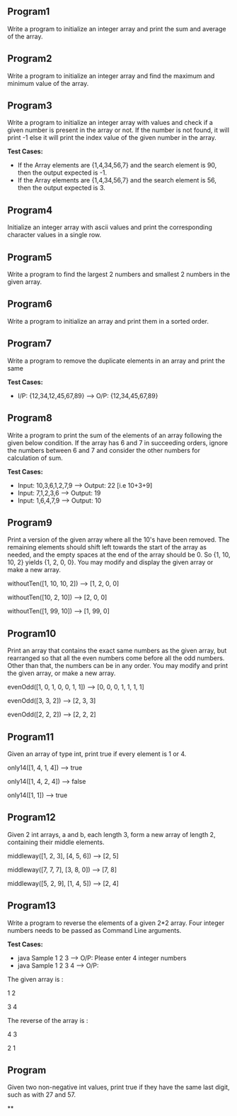 ## Program1
Write a program to initialize an integer array and print the sum and average of the array.
## Program2
Write a program to initialize an integer array and find the maximum and minimum value of the array.
## Program3
Write a program to initialize an integer array with values and check if a given number is present in the array or not. If the number is not found, it will print -1 else it will print the index value of the given number in the array.

**Test Cases:**
-  If the Array elements are {1,4,34,56,7} and the search element is 90, then the output expected is -1.
-  If the Array elements are {1,4,34,56,7} and the search element is 56, then the output expected is 3.
## Program4
Initialize an integer array with ascii values and print the corresponding character values in a single row.
## Program5
Write a program to find the largest 2 numbers and smallest 2 numbers in the given array.
## Program6
Write a program to initialize an array and print them in a sorted order.
## Program7
Write a program to remove the duplicate elements in an array and print the same

**Test Cases:**
- I/P: {12,34,12,45,67,89} --> O/P: {12,34,45,67,89}
## Program8
Write a program to print the sum of the elements of an array following the given below condition. If the array has 6 and 7 in succeeding orders, ignore the numbers between 6 and 7 and consider the other numbers for calculation of sum.

**Test Cases:**
- Input: 10,3,6,1,2,7,9  --> Output: 22 [i.e 10+3+9]
- Input: 7,1,2,3,6  --> Output: 19
- Input: 1,6,4,7,9 --> Output: 10

## Program9
Print a version of the given array where all the 10's have been removed. The remaining elements should shift left towards the start of the array as needed, and the empty spaces at the end of the array should be 0. So {1, 10, 10, 2} yields {1, 2, 0, 0}. You may modify and display the given array or make a new array.

withoutTen([1, 10, 10, 2]) --> [1, 2, 0, 0]

withoutTen([10, 2, 10]) --> [2, 0, 0]

withoutTen([1, 99, 10]) --> [1, 99, 0]
## Program10
Print an array that contains the exact same numbers as the given array, but rearranged so that all the even numbers come before all the odd numbers. Other than that, the numbers can be in any order. You may modify and print the given array, or make a new array.

evenOdd([1, 0, 1, 0, 0, 1, 1]) --> [0, 0, 0, 1, 1, 1, 1]

evenOdd([3, 3, 2]) --> [2, 3, 3]

evenOdd([2, 2, 2]) --> [2, 2, 2]
## Program11
Given an array of type int, print true if every element is 1 or 4.

only14([1, 4, 1, 4]) --> true

only14([1, 4, 2, 4]) --> false 

only14([1, 1]) --> true
## Program12
Given 2 int arrays, a and b, each length 3, form a new array of length 2, containing their middle elements.

middleway([1, 2, 3], [4, 5, 6]) --> [2, 5]

middleway([7, 7, 7], [3, 8, 0]) --> [7, 8] 

middleway([5, 2, 9], [1, 4, 5]) --> [2, 4]
## Program13
Write a program to reverse the elements of a given 2*2 array. Four integer numbers needs to be passed as Command Line arguments.

**Test Cases:**
- java Sample 1 2 3 --> O/P: Please enter 4 integer numbers
- java Sample 1 2 3 4 --> O/P: 

The given array is :

1 2

3 4

The reverse of the array is :

4 3

2 1
## Program
Given two non-negative int values, print true if they have the same last digit, such as with 27 and 57. 



**

